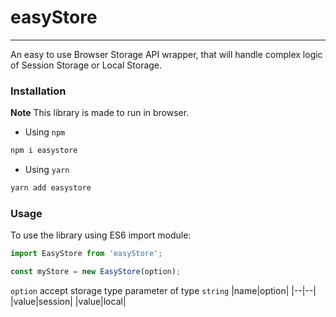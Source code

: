 # easyStore
---
An easy to use Browser Storage API wrapper, that will handle complex logic of Session Storage or Local Storage.

### Installation
**Note** This library is made to run in browser.

* Using `npm`
```js
npm i easystore
```
* Using `yarn`
```js
yarn add easystore
```

### Usage
To use the library using ES6 import module:
```js
import EasyStore from 'easyStore';

const myStore = new EasyStore(option);
```
`option` accept storage type parameter of type `string`
|name|option|
|--|--|
|value|session|
|value|local|